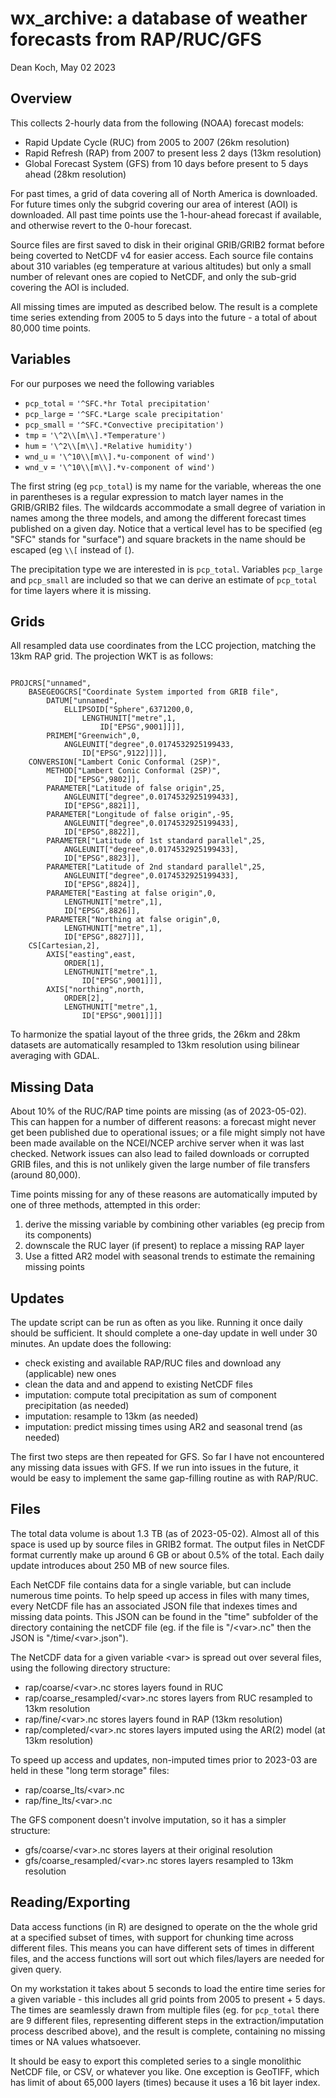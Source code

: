 # wx_archive: a database of weather forecasts from RAP/RUC/GFS 
Dean Koch, May 02 2023

## Overview

This collects 2-hourly data from the following (NOAA) forecast models: 

* Rapid Update Cycle (RUC) from 2005 to 2007 (26km resolution)
* Rapid Refresh (RAP) from 2007 to present less 2 days (13km resolution)
* Global Forecast System (GFS) from 10 days before present to 5 days ahead (28km resolution)

For past times, a grid of data covering all of North America is downloaded. For future times only the subgrid covering our area of interest (AOI) is downloaded. All past time points use the 1-hour-ahead forecast if available, and otherwise revert to the 0-hour forecast.

Source files are first saved to disk in their original GRIB/GRIB2 format before being coverted to NetCDF v4 for easier access. Each source file contains about 310 variables (eg temperature at various altitudes) but only a small number of relevant ones are copied to NetCDF, and only the sub-grid covering the AOI is included. 

All missing times are imputed as described below. The result is a complete time series extending from 2005 to 5 days into the future - a total of about 80,000 time points.

## Variables

For our purposes we need the following variables

* `pcp_total` = `'^SFC.*hr Total precipitation'`
* `pcp_large` = `'^SFC.*Large scale precipitation'`
* `pcp_small` = `'^SFC.*Convective precipitation')`
* `tmp` = `'\^2\\[m\\].*Temperature')`
* `hum` = `'\^2\\[m\\].*Relative humidity')`
* `wnd_u` = `'\^10\\[m\\].*u-component of wind')`
* `wnd_v` = `'\^10\\[m\\].*v-component of wind')`

The first string (eg `pcp_total`) is my name for the variable, whereas the one in parentheses is a regular expression to match layer names in the GRIB/GRIB2 files. The wildcards accommodate a small degree of variation in names among the three models, and among the different forecast times published on a given day. Notice that a vertical level has to be specified (eg "SFC" stands for "surface") and square brackets in the name should be escaped (eg `\\[` instead of `[`).

The precipitation type we are interested in is `pcp_total`. Variables `pcp_large` and `pcp_small` are included so that we can derive an estimate of `pcp_total` for time layers where it is missing.


## Grids

All resampled data use coordinates from the LCC projection, matching the 13km RAP grid. The projection WKT is as follows:

~~~~~~~~~~~~~~~~~~~~~~~~~~~~~~~~~~~~~~~~~~~~

PROJCRS["unnamed",
    BASEGEOGCRS["Coordinate System imported from GRIB file",
        DATUM["unnamed",
            ELLIPSOID["Sphere",6371200,0,
                LENGTHUNIT["metre",1,
                    ID["EPSG",9001]]]],
        PRIMEM["Greenwich",0,
            ANGLEUNIT["degree",0.0174532925199433,
                ID["EPSG",9122]]]],
    CONVERSION["Lambert Conic Conformal (2SP)",
        METHOD["Lambert Conic Conformal (2SP)",
            ID["EPSG",9802]],
        PARAMETER["Latitude of false origin",25,
            ANGLEUNIT["degree",0.0174532925199433],
            ID["EPSG",8821]],
        PARAMETER["Longitude of false origin",-95,
            ANGLEUNIT["degree",0.0174532925199433],
            ID["EPSG",8822]],
        PARAMETER["Latitude of 1st standard parallel",25,
            ANGLEUNIT["degree",0.0174532925199433],
            ID["EPSG",8823]],
        PARAMETER["Latitude of 2nd standard parallel",25,
            ANGLEUNIT["degree",0.0174532925199433],
            ID["EPSG",8824]],
        PARAMETER["Easting at false origin",0,
            LENGTHUNIT["metre",1],
            ID["EPSG",8826]],
        PARAMETER["Northing at false origin",0,
            LENGTHUNIT["metre",1],
            ID["EPSG",8827]]],
    CS[Cartesian,2],
        AXIS["easting",east,
            ORDER[1],
            LENGTHUNIT["metre",1,
                ID["EPSG",9001]]],
        AXIS["northing",north,
            ORDER[2],
            LENGTHUNIT["metre",1,
                ID["EPSG",9001]]]]

~~~~~~~~~~~~~~~~~~~~~~~~~~~~~~~~~~~~~~~~~~~~

To harmonize the spatial layout of the three grids, the 26km and 28km datasets are automatically resampled to 13km resolution using bilinear averaging with GDAL.


## Missing Data

About 10% of the RUC/RAP time points are missing (as of 2023-05-02). This can happen for a number of different reasons: a forecast might never get been published due to operational issues; or a file might simply not have been made available on the NCEI/NCEP archive server when it was last checked. Network issues can also lead to failed downloads or corrupted GRIB files, and this is not unlikely given the large number of file transfers (around 80,000).

Time points missing for any of these reasons are automatically imputed by one of three methods, attempted in this order:

1. derive the missing variable by combining other variables (eg precip from its components)
2. downscale the RUC layer (if present) to replace a missing RAP layer
3. Use a fitted AR2 model with seasonal trends to estimate the remaining missing points


## Updates

The update script can be run as often as you like. Running it once daily should be sufficient. It should complete a one-day update in well under 30 minutes. An update does the following:

* check existing and available RAP/RUC files and download any (applicable) new ones
* clean the data and and append to existing NetCDF files
* imputation: compute total precipitation as sum of component precipitation (as needed)
* imputation: resample to 13km (as needed)
* imputation: predict missing times using AR2 and seasonal trend (as needed)

The first two steps are then repeated for GFS. So far I have not encountered any missing data issues with GFS. If we run into issues in the future, it would be easy to implement the same gap-filling routine as with RAP/RUC.


## Files

The total data volume is about 1.3 TB (as of 2023-05-02). Almost all of this space is used up by source files in GRIB2 format. The output files in NetCDF format currently make up around 6 GB or about 0.5% of the total. Each daily update introduces about 250 MB of new source files.

Each NetCDF file contains data for a single variable, but can include numerous time points. To help speed up access in files with many times, every NetCDF file has an associated JSON file that indexes times and missing data points. This
JSON can be found in the "time" subfolder of the directory containing the netCDF file (eg. if the file is "/\<var\>.nc" then the JSON is "/time/\<var\>.json").

The NetCDF data for a given variable \<var\> is spread out over several files, using the following directory structure:

* rap/coarse/\<var\>.nc stores layers found in RUC
* rap/coarse_resampled/\<var\>.nc stores layers from RUC resampled to 13km resolution
* rap/fine/\<var\>.nc stores layers found in RAP (13km resolution)
* rap/completed/\<var\>.nc stores layers imputed using the AR(2) model (at 13km resolution)

To speed up access and updates, non-imputed times prior to 2023-03 are held in these "long term storage" files:

* rap/coarse_lts/\<var\>.nc
* rap/fine_lts/\<var\>.nc

The GFS component doesn't involve imputation, so it has a simpler structure:

* gfs/coarse/\<var\>.nc stores layers at their original resolution
* gfs/coarse_resampled/\<var\>.nc stores layers resampled to 13km resolution


## Reading/Exporting

Data access functions (in R) are designed to operate on the the whole grid at a specified subset of times, with support for chunking time across different files. This means you can have different sets of times in different files, and the access functions will sort out which files/layers are needed for given query.

On my workstation it takes about 5 seconds to load the entire time series for a given variable - this includes all grid points from 2005 to present + 5 days. The times are seamlessly drawn from multiple files (eg. for `pcp_total` there are 9 different files, representing different steps in the extraction/imputation process described above), and the result is complete, containing no missing times or NA values whatsoever.

It should be easy to export this completed series to a single monolithic NetCDF file, or CSV, or whatever you like. One exception is GeoTIFF, which has limit of about 65,000 layers (times) because it uses a 16 bit layer index. 
